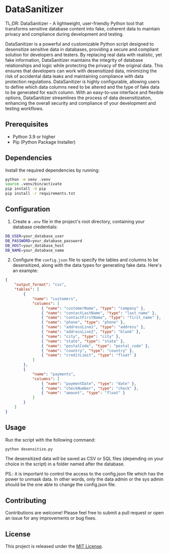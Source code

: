 # DataSanitizer

TL;DR: DataSanitizer - A lightweight, user-friendly Python tool that transforms sensitive database content into fake, coherent data to maintain privacy and compliance during development and testing.

DataSanitizer is a powerful and customizable Python script designed to desensitize sensitive data in databases, providing a secure and compliant solution for developers and testers. By replacing real data with realistic, yet fake information, DataSanitizer maintains the integrity of database relationships and logic while protecting the privacy of the original data. This ensures that developers can work with desensitized data, minimizing the risk of accidental data leaks and maintaining compliance with data protection regulations. DataSanitizer is highly configurable, allowing users to define which data columns need to be altered and the type of fake data to be generated for each column. With an easy-to-use interface and flexible options, DataSanitizer streamlines the process of data desensitization, enhancing the overall security and compliance of your development and testing workflows.

## Prerequisites

- Python 3.9 or higher
- Pip (Python Package Installer)

## Dependencies

Install the required dependencies by running:

```sh
python -m venv .venv
source .venv/bin/activate
pip install -U pip
pip install -r requirements.txt
```

## Configuration

1. Create a `.env` file in the project's root directory, containing your database credentials:

```sh
DB_USER=your_database_user
DB_PASSWORD=your_database_password
DB_HOST=your_database_host
DB_NAME=your_database_name
```

2. Configure the `config.json` file to specify the tables and columns to be desensitized, along with the data types for generating fake data. Here's an example:

```json
{
    "output_format": "csv",
    "tables": [
        {
            "name": "customers",
            "columns": [
                { "name": "customerName", "type": "company" },
                { "name": "contactLastName", "type": "last_name" },
                { "name": "contactFirstName", "type": "first_name" },
                { "name": "phone", "type": "phone" },
                { "name": "addressLine1", "type": "address" },
                { "name": "addressLine2", "type": "blank" },
                { "name": "city", "type": "city" },
                { "name": "state", "type": "state" },
                { "name": "postalCode", "type": "postal_code" },
                { "name": "country", "type": "country" },
                { "name": "creditLimit", "type": "float" }
            ]
        },
        {
            "name": "payments",
            "columns": [
                { "name": "paymentDate", "type": "date" },
                { "name": "checkNumber", "type": "check" },
                { "name": "amount", "type": "float" }
            ]
        }
    ]
}

```

## Usage

Run the script with the following command:

```sh
python desensitize.py
```

The desensitized data will be saved as CSV or SQL files (depending on your choice in the script) in a folder named after the database.

PS.: it is important to control the access to the config.json file which has the power to unmask data. In other words, only the data admin or the sys admin should be the one able to change the config.json file.

## Contributing

Contributions are welcome! Please feel free to submit a pull request or open an issue for any improvements or bug fixes.

## License

This project is released under the [MIT License](LICENSE).
